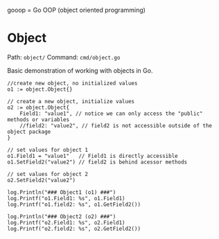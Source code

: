 gooop = Go OOP (object oriented programming)

# Object

Path: `object/`
Command: `cmd/object.go` 

Basic demonstration of working with objects in Go.

```
//create new object, no initialized values
o1 := object.Object{}

// create a new object, initialize values
o2 := object.Object{
	Field1: "value1", // notice we can only access the "public" methods or variables
	//field2: "value2", // field2 is not accessible outside of the object package
}

// set values for object 1
o1.Field1 = "value1"   // Field1 is directly accessible
o1.SetField2("value2") // field2 is behind acessor methods

// set values for object 2
o2.SetField2("value2")

log.Println("### Object1 (o1) ###")
log.Printf("o1.Field1: %s", o1.Field1)
log.Printf("o1.field2: %s", o1.GetField2())

log.Println("### Object2 (o2) ###")
log.Printf("o2.Field1: %s", o2.Field1)
log.Printf("o2.field2: %s", o2.GetField2())
```